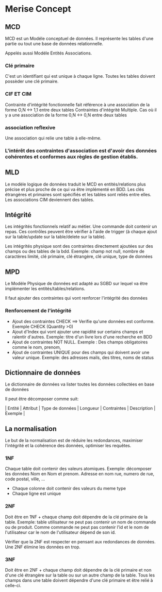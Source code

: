# Merise Concept 


## MCD

MCD est un Modéle conceptuel de données. Il représente les tables d'une partie ou tout une base de données relationnelle.

Appelés aussi Modéle Entités Associations. 

### Clé primaire 

C'est un identifiant qui est unique à chaque ligne. Toutes les tables doivent possèder une clé primaire. 

### CIF ET CIM

Contrainte d'intégrité fonctionnelle fait référence à une association de la forme O,N <-> 1,1 entre deux tables 
Contraintes d'intégrité Multiple. Cas où il y a une association de la forme 0,N <-> 0,N entre deux tables



### association reflexive  

Une association qui relie une table à elle-même. 


### L'intérêt des contraintes d'association est d'avoir des données cohérentes et conformes aux règles de gestion établis. 


## MLD 

Le modèle logique de données traduit le MCD en entités/relations plus précise et plus proche de ce qui va être implémenté en BDD. Les clés étrangères et primaires sont spécifiés et les tables sont reliés entre elles. Les associations CIM deviennent des tables. 

## Intégrité 

Les intégrités fonctionnels relatif au métier. Une commande doit contenir un repas. Ces contrôles peuvent être vérifier à l'aide de trigger (à chaque ajout sur la table/update sur la table/delete sur la table).

Les intégrités physique sont des contraintes directement ajoutées sur des champs ou des tables de la bdd. Exemple: champ not null, nombre de caractères limité, clé primaire, clé étrangère, clé unique, type de données

## MPD 

Le Modèle Physique de données est adapté au SGBD sur lequel va être implémenter les entités/tables/relations.

Il faut ajouter des contraintes qui vont renforcer l'intégrité des données 

### Renforcement de l'intégrité 

- Ajout des contraintes CHECK ==> Verifie qu'une données est conforme. Exemple CHECK (Quantity >0)
- Ajout d'Index qui vont ajouter une rapidité sur certains champs et ralentir d'autres. Exemple: titre d'un livre lors d'une recherche en BDD
- Ajout de contraintes NOT NULL. Exemple : Des champs obligatoires comme le nom, prenom, 
- Ajout de contraintes UNIQUE pour des champs qui doivent avoir une valeur unique. Exemple: des adresses mails, des titres, noms de status

## Dictionnaire de données 

Le dictionnaire de données va lister toutes les données collectées en base de données 

Il peut être décomposer comme suit: 

| Entité | Attribut | Type de données | Longueur | Contraintes | Description | Exemple | 


## La normalisation 

Le but de la normalisation est de réduire les redondances, maximiser l'intégrité et la cohérence des données, optimiser les requêtes. 

### 1NF 

Chaque table doit contenir des valeurs atomiques. Exemple: décomposer les données Nom en Nom et prenom. Adresse en nom rue, numero de rue, code postal, ville, ...

- Chaque colonne doit contenir des valeurs du meme type 
- Chaque ligne est unique 

### 2NF 

Doit être en 1NF + chaque champ doit dépendre de la clé primaire de la table. Exemple: table utilisateur ne peut pas contenir un nom de commande ou de produit. Comme commande ne peut pas contenir l'id et le nom de l'utilisateur car le nom de l'utilisateur dépend de son id. 

Vérifier que la 2NF est respecter en pensant aux redondances de données. Une 2NF élimine les données en trop. 

### 3NF 

Doit être en 2NF + chaque champ doit dépendre de la clé primaire et non d'une clé étrangère sur la table ou sur un autre champ de la table. Tous les champs dans une table doivent dépendre d'une clé primaire et être relié à celle-ci. 


